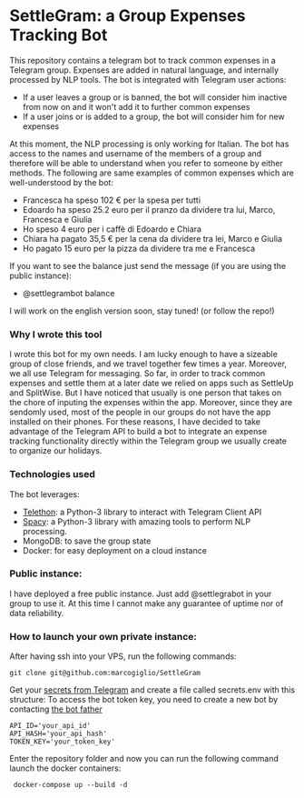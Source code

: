 # SettleGram: a Group Expenses Tracking Bot

This repository contains a telegram bot to track common expenses in a Telegram group. Expenses are added 
in natural language, and internally processed by NLP tools. The bot is integrated with Telegram user actions:
* If a user leaves a group or is banned, the bot will consider him inactive from now on and it won't add it to further common expenses
* If a user joins or is added to a group, the bot will consider him for new expenses

At this moment, the NLP processing is only working for Italian. The bot has access to the names and username of the members of a group and therefore will be able to understand when you refer to someone by either methods. The following are same examples of common expenses which are well-understood by the bot:

* Francesca ha speso 102 € per la spesa per tutti
* Edoardo ha speso 25.2 euro per il pranzo da dividere tra lui, Marco, Francesca e Giulia
* Ho speso 4 euro per i caffè di Edoardo e Chiara
* Chiara ha pagato 35,5 € per la cena da dividere tra lei, Marco e Giulia
* Ho pagato 15 euro per la pizza da dividere tra me e Francesca

If you want to see the balance just send the message (if you are using the public instance):
* @settlegrambot balance 

I will work on the english version soon, stay tuned! (or follow the repo!)
### Why I wrote this tool
I wrote this bot for my own needs. I am lucky enough to have a sizeable group of close friends,
and we travel together few times a year. Moreover, we all use Telegram for messaging. So far, in order
to track common expenses and settle them at a later date we relied on apps such as SettleUp and SplitWise.
But I have noticed that usually is one person that takes on the chore of inputing the expenses within the app.
Moreover, since they are sendomly used, most of the people in our groups do not have the app installed on their phones.
For these reasons, I have decided to take advantage of the Telegram API to build a bot to integrate an expense tracking
functionality directly within the Telegram group we usually create to organize our holidays. 

### Technologies used 
The bot leverages:
* [Telethon](https://github.com/LonamiWebs/Telethon): a Python-3 library to interact with Telegram Client API
* [Spacy](https://spacy.io): a Python-3 library with amazing tools to perform NLP processing. 
* MongoDB: to save the group state
* Docker: for easy deployment on a cloud instance


### Public instance:
I have deployed a free public instance. Just add @settlegrabot in your group to use it. 
At this time I cannot make any guarantee of uptime nor of data reliability. 

### How to launch your own private instance: 
After having ssh into your VPS, run the following commands:
```console
git clone git@github.com:marcogiglio/SettleGram
```
Get your [secrets from Telegram](https://core.telegram.org/api/obtaining_api_id) and create a file called secrets.env with this structure:
To access the bot token key, you need to create a new bot by contacting [the bot father](https://t.me/botfather)
```console
API_ID='your_api_id'
API_HASH='your_api_hash'
TOKEN_KEY='your_token_key'
```
Enter the repository folder and now you can run the following command launch the docker containers:
```console
 docker-compose up --build -d 
```

